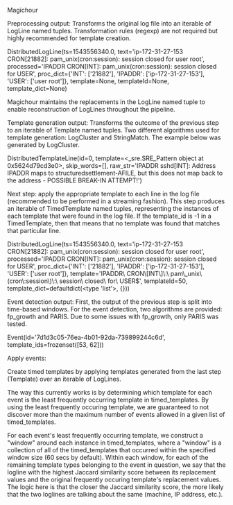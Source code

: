 Magichour

Preprocessing output: 
Transforms the original log file into an iterable of LogLine named tuples.
Transformation rules (regexp) are not required but highly recommended for template creation.

DistributedLogLine(ts=1543556340.0, text='ip-172-31-27-153 CRON[21882]: pam_unix(cron:session): session closed for user root', processed='IPADDR CRON[INT]: pam_unix(cron:session): session closed for USER', proc_dict={'INT': ['21882'], 'IPADDR': ['ip-172-31-27-153'], 'USER': ['user root']}, template=None, templateId=None, template_dict=None)

Magichour maintains the replacements in the LogLine named tuple to enable reconstruction of LogLines throughout the pipeline.

Template generation output:
Transforms the outcome of the previous step to an iterable of Template named tuples.
Two different algorithms used for template generation: LogCluster and StringMatch. The example below was generated by LogCluster.

DistributedTemplateLine(id=0, template=<_sre.SRE_Pattern object at 0x5624d79cd3e0>, skip_words=[], raw_str='IPADDR sshd[INT]: Address IPADDR maps to structuredsettlement-AFILE, but this does not map back to the address - POSSIBLE BREAK-IN ATTEMPT!')

Next step: apply the appropriate template to each line in the log file (recommended to be performed in a streaming fashion). This step produces an iterable of TimedTemplate named tuples, representing the instances of each template that were found in the log file. If the template_id is -1 in a TimedTemplate, then that means that no template was found that matches that particular line.

DistributedLogLine(ts=1543556340.0, text='ip-172-31-27-153 CRON[21882]: pam_unix(cron:session): session closed for user root', processed='IPADDR CRON[INT]: pam_unix(cron:session): session closed for USER', proc_dict={'INT': ['21882'], 'IPADDR': ['ip-172-31-27-153'], 'USER': ['user root']}, template='IPADDR\\ CRON\\[INT\\]\\:\\ pam\\_unix\\(cron\\:session\\)\\:\\ session\\ closed\\ for\\ USER$', templateId=50, template_dict=defaultdict(<type 'list'>, {}))

Event detection output:
First, the output of the previous step is split into time-based windows. For the event detection, two algorithms are provided: fp_growth and PARIS. Due to some issues with fp_growth, only PARIS was tested. 

Event(id='7d1d3c05-76ea-4b01-92da-739899244c6d', template_ids=frozenset([53, 62]))

Apply events:

Create timed templates by applying templates generated from the last step (Template) over an iterable of LogLines.

The way this currently works is by determining which template for each event is the least frequently occurring template in timed_templates. By using the least frequently occuring template, we are guaranteed to not discover more than the maximum number of events allowed in a given list of timed_templates.

For each event's least frequently occurring template, we construct a "window" around each instance in timed_templates, where a "window" is a collection of all of the timed_templates that occurred within the specified window size (60 secs by default). Within each window, for each of the remaining template types belonging to the event in question, we say that the logline with the highest Jaccard similarity score between its replacement values and the original frequently occuring template's replacement values. The logic here is that the closer the Jaccard similarity score, the more likely that the two loglines are talking about the same (machine, IP address, etc.).
